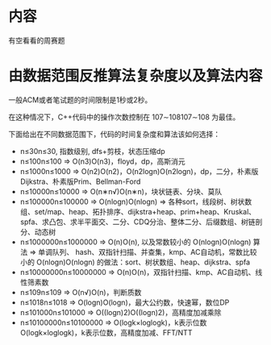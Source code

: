 # 内容
有空看看的周赛题

# 由数据范围反推算法复杂度以及算法内容
一般ACM或者笔试题的时间限制是1秒或2秒。

在这种情况下，C++代码中的操作次数控制在 107∼108107∼108 为最佳。

下面给出在不同数据范围下，代码的时间复杂度和算法该如何选择：

- n≤30n≤30, 指数级别, dfs+剪枝，状态压缩dp
- n≤100n≤100 => O(n3)O(n3)，floyd，dp，高斯消元
- n≤1000n≤1000 => O(n2)O(n2)，O(n2logn)O(n2logn)，dp，二分，朴素版Dijkstra、朴素版Prim、Bellman-Ford
- n≤10000n≤10000 => O(n∗n√)O(n∗n)，块状链表、分块、莫队
- n≤100000n≤100000 => O(nlogn)O(nlogn) => 各种sort，线段树、树状数组、set/map、heap、拓扑排序、dijkstra+heap、prim+heap、Kruskal、spfa、求凸包、求半平面交、二分、CDQ分治、整体二分、后缀数组、树链剖分、动态树
- n≤1000000n≤1000000 => O(n)O(n), 以及常数较小的 O(nlogn)O(nlogn) 算法 => 单调队列、 hash、双指针扫描、并查集，kmp、AC自动机，常数比较小的 O(nlogn)O(nlogn) 的做法：sort、树状数组、heap、dijkstra、spfa
- n≤10000000n≤10000000 => O(n)O(n)，双指针扫描、kmp、AC自动机、线性筛素数
- n≤109n≤109 => O(n√)O(n)，判断质数
- n≤1018n≤1018 => O(logn)O(logn)，最大公约数，快速幂，数位DP
- n≤101000n≤101000 => O((logn)2)O((logn)2)，高精度加减乘除
- n≤10100000n≤10100000 => O(logk×loglogk)，k表示位数O(logk×loglogk)，k表示位数，高精度加减、FFT/NTT
